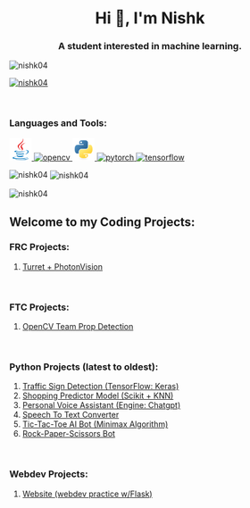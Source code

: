 <h1 align="center">Hi 👋, I'm Nishk</h1>
<h3 align="center">A student interested in machine learning.</h3>

<p align="left"> <img src="https://komarev.com/ghpvc/?username=nishk04&label=Profile%20views&color=0e75b6&style=flat" alt="nishk04" /> </p>

<p align="left"> <a href="https://github.com/ryo-ma/github-profile-trophy"><img src="https://github-profile-trophy.vercel.app/?username=nishk04&theme=onedark" alt="nishk04" /></a> </p>

<p align="left"> <a href="https://twitter.com/" target="blank"><img src="https://img.shields.io/twitter/follow/?logo=twitter&style=for-the-badge" alt="" /></a> </p>

<p align="left">
</p>

<h3 align="left">Languages and Tools:</h3>
<p align="left"> <a href="https://www.java.com" target="_blank" rel="noreferrer"> <img src="https://raw.githubusercontent.com/devicons/devicon/master/icons/java/java-original.svg" alt="java" width="40" height="40"/> </a> <a href="https://opencv.org/" target="_blank" rel="noreferrer"> <img src="https://www.vectorlogo.zone/logos/opencv/opencv-icon.svg" alt="opencv" width="40" height="40"/> </a> <a href="https://www.python.org" target="_blank" rel="noreferrer"> <img src="https://raw.githubusercontent.com/devicons/devicon/master/icons/python/python-original.svg" alt="python" width="40" height="40"/> </a> <a href="https://pytorch.org/" target="_blank" rel="noreferrer"> <img src="https://www.vectorlogo.zone/logos/pytorch/pytorch-icon.svg" alt="pytorch" width="40" height="40"/> </a> <a href="https://www.tensorflow.org" target="_blank" rel="noreferrer"> <img src="https://www.vectorlogo.zone/logos/tensorflow/tensorflow-icon.svg" alt="tensorflow" width="40" height="40"/> </a> </p>

<p><img align="left" src="https://github-readme-stats.vercel.app/api/top-langs?username=nishk04&show_icons=true&locale=en&layout=compact&theme=onedark" alt="nishk04" /></p>

<p>&nbsp;<img align="center" src="https://github-readme-stats.vercel.app/api?username=nishk04&show_icons=true&locale=en&theme=onedark" alt="nishk04" /></p>

<p><img align="center" src="https://github-readme-streak-stats.herokuapp.com/?user=nishk04&theme=onedark" alt="nishk04" /></p>

<h2 align="left">Welcome to my Coding Projects:</h2>

<h3>FRC Projects:</h3>
<ol>
  <li><a href="https://github.com/Nishk04/2022-IAP-Turret">Turret + PhotonVision</a></li>
</ol>
<br>

<h3>FTC Projects:</h3>
<ol>
  <li><a href="https://github.com/Nishk04/FTC-OpenCV/tree/main">OpenCV Team Prop Detection</a></li>
</ol>
<br>

<h3>Python Projects (latest to oldest):</h3>
<ol>
  <li><a href="https://github.com/Nishk04/Traffic-Sign-Detection">Traffic Sign Detection (TensorFlow: Keras)</a></li>
  <li><a href="https://github.com/Nishk04/Shopping-Predictor-Model">Shopping Predictor Model (Scikit + KNN)</a></li>
  <li><a href="https://github.com/Nishk04/Personal-Voice-Assistant">Personal Voice Assistant (Engine: Chatgpt)</a></li>
  <li><a href="https://github.com/Nishk04/Speech-To-Text">Speech To Text Converter</a></li>
  <li><a href="https://github.com/Nishk04/Tic-Tac-Toe-Bot/tree/main">Tic-Tac-Toe AI Bot (Minimax Algorithm)</a></li>
  <li><a href="https://github.com/Nishk04/Rock-Paper-Scissor/tree/main">Rock-Paper-Scissors Bot</a></li>
</ol>
<br>

<h3>Webdev Projects:</h3>
<ol>
  <li><a href="https://github.com/Nishk04/Website">Website (webdev practice w/Flask)</li>
</ol>

